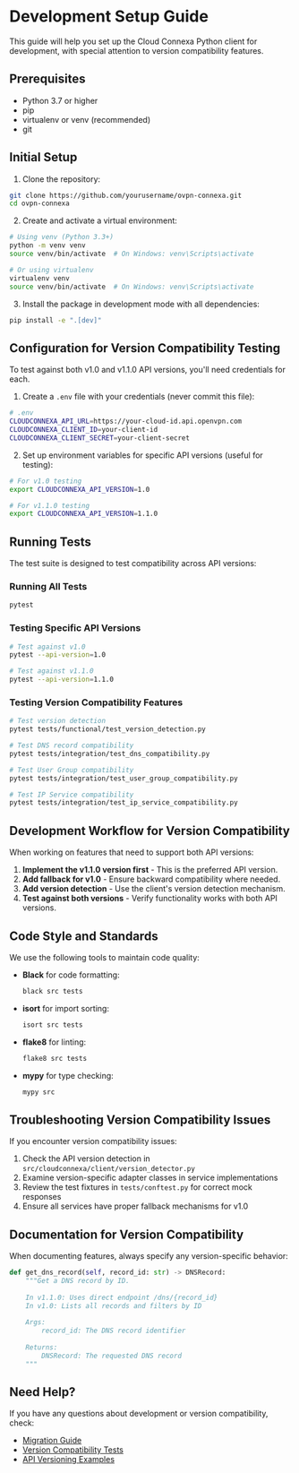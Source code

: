 # Development Setup Guide

This guide will help you set up the Cloud Connexa Python client for development, with special attention to version compatibility features.

## Prerequisites

- Python 3.7 or higher
- pip
- virtualenv or venv (recommended)
- git

## Initial Setup

1. Clone the repository:
```bash
git clone https://github.com/yourusername/ovpn-connexa.git
cd ovpn-connexa
```

2. Create and activate a virtual environment:
```bash
# Using venv (Python 3.3+)
python -m venv venv
source venv/bin/activate  # On Windows: venv\Scripts\activate

# Or using virtualenv
virtualenv venv
source venv/bin/activate  # On Windows: venv\Scripts\activate
```

3. Install the package in development mode with all dependencies:
```bash
pip install -e ".[dev]"
```

## Configuration for Version Compatibility Testing

To test against both v1.0 and v1.1.0 API versions, you'll need credentials for each. 

1. Create a `.env` file with your credentials (never commit this file):
```bash
# .env
CLOUDCONNEXA_API_URL=https://your-cloud-id.api.openvpn.com
CLOUDCONNEXA_CLIENT_ID=your-client-id
CLOUDCONNEXA_CLIENT_SECRET=your-client-secret
```

2. Set up environment variables for specific API versions (useful for testing):
```bash
# For v1.0 testing
export CLOUDCONNEXA_API_VERSION=1.0

# For v1.1.0 testing
export CLOUDCONNEXA_API_VERSION=1.1.0
```

## Running Tests

The test suite is designed to test compatibility across API versions:

### Running All Tests

```bash
pytest
```

### Testing Specific API Versions

```bash
# Test against v1.0
pytest --api-version=1.0

# Test against v1.1.0
pytest --api-version=1.1.0
```

### Testing Version Compatibility Features

```bash
# Test version detection
pytest tests/functional/test_version_detection.py

# Test DNS record compatibility
pytest tests/integration/test_dns_compatibility.py

# Test User Group compatibility
pytest tests/integration/test_user_group_compatibility.py

# Test IP Service compatibility
pytest tests/integration/test_ip_service_compatibility.py
```

## Development Workflow for Version Compatibility

When working on features that need to support both API versions:

1. **Implement the v1.1.0 version first** - This is the preferred API version.
2. **Add fallback for v1.0** - Ensure backward compatibility where needed.
3. **Add version detection** - Use the client's version detection mechanism.
4. **Test against both versions** - Verify functionality works with both API versions.

## Code Style and Standards

We use the following tools to maintain code quality:

- **Black** for code formatting:
  ```bash
  black src tests
  ```

- **isort** for import sorting:
  ```bash
  isort src tests
  ```

- **flake8** for linting:
  ```bash
  flake8 src tests
  ```

- **mypy** for type checking:
  ```bash
  mypy src
  ```

## Troubleshooting Version Compatibility Issues

If you encounter version compatibility issues:

1. Check the API version detection in `src/cloudconnexa/client/version_detector.py`
2. Examine version-specific adapter classes in service implementations
3. Review the test fixtures in `tests/conftest.py` for correct mock responses
4. Ensure all services have proper fallback mechanisms for v1.0

## Documentation for Version Compatibility

When documenting features, always specify any version-specific behavior:

```python
def get_dns_record(self, record_id: str) -> DNSRecord:
    """Get a DNS record by ID.
    
    In v1.1.0: Uses direct endpoint /dns/{record_id}
    In v1.0: Lists all records and filters by ID
    
    Args:
        record_id: The DNS record identifier
        
    Returns:
        DNSRecord: The requested DNS record
    """
```

## Need Help?

If you have any questions about development or version compatibility, check:

- [Migration Guide](../planning/migration_v1_to_v110.md)
- [Version Compatibility Tests](../testing/version_compatibility_tests.md)
- [API Versioning Examples](../examples/api_versioning.md)
